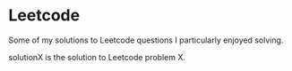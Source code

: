 # Leetcode

Some of my solutions to Leetcode questions I particularly enjoyed solving.

solutionX is the solution to Leetcode problem X. 
